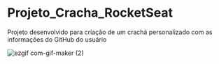 # Projeto_Cracha_RocketSeat
Projeto desenvolvido para criação de um crachá personalizado com as informações do GitHub do usuário

![ezgif com-gif-maker (2)](https://user-images.githubusercontent.com/101219161/163086143-47f410c5-a12a-44a7-9656-cc7028526fb4.gif)
